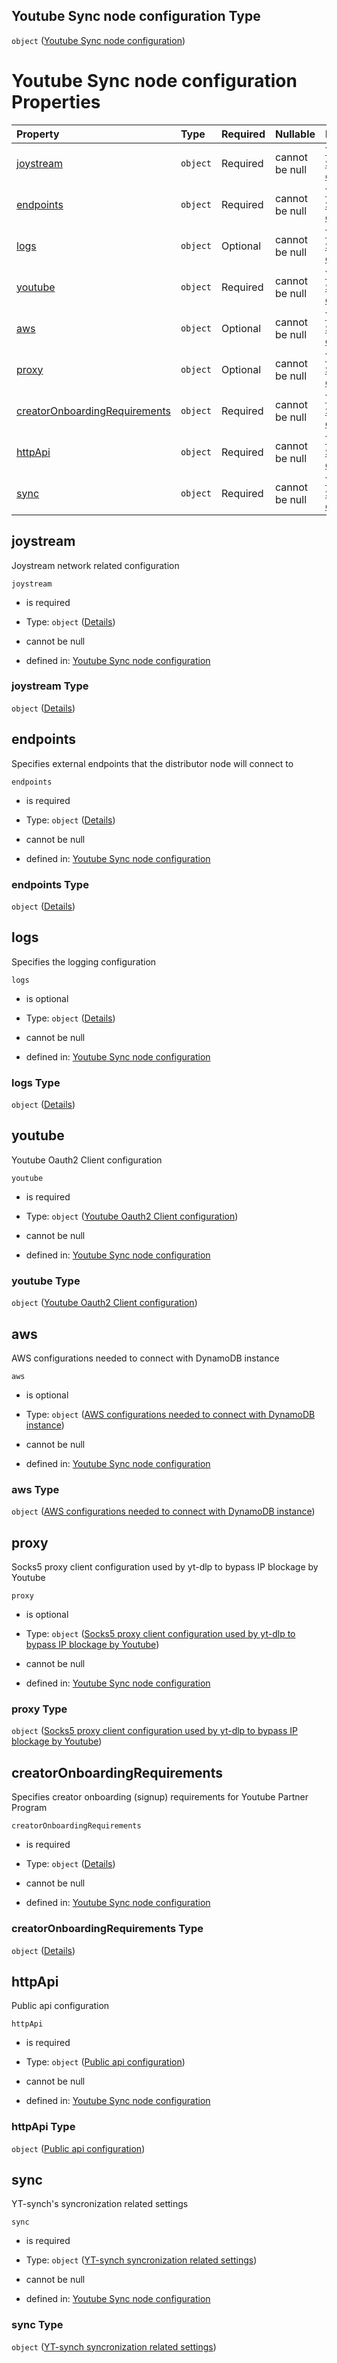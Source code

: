 ## Youtube Sync node configuration Type

`object` ([Youtube Sync node configuration](definition.md))

# Youtube Sync node configuration Properties

| Property                                                        | Type     | Required | Nullable       | Defined by                                                                                                                                                                                                           |
| :-------------------------------------------------------------- | :------- | :------- | :------------- | :------------------------------------------------------------------------------------------------------------------------------------------------------------------------------------------------------------------- |
| [joystream](#joystream)                                         | `object` | Required | cannot be null | [Youtube Sync node configuration](definition-properties-joystream.md "https://joystream.org/schemas/youtube-synch/config#/properties/joystream")                                                                     |
| [endpoints](#endpoints)                                         | `object` | Required | cannot be null | [Youtube Sync node configuration](definition-properties-endpoints.md "https://joystream.org/schemas/youtube-synch/config#/properties/endpoints")                                                                     |
| [logs](#logs)                                                   | `object` | Optional | cannot be null | [Youtube Sync node configuration](definition-properties-logs.md "https://joystream.org/schemas/youtube-synch/config#/properties/logs")                                                                               |
| [youtube](#youtube)                                             | `object` | Required | cannot be null | [Youtube Sync node configuration](definition-properties-youtube-oauth2-client-configuration.md "https://joystream.org/schemas/youtube-synch/config#/properties/youtube")                                             |
| [aws](#aws)                                                     | `object` | Optional | cannot be null | [Youtube Sync node configuration](definition-properties-aws-configurations-needed-to-connect-with-dynamodb-instance.md "https://joystream.org/schemas/youtube-synch/config#/properties/aws")                         |
| [proxy](#proxy)                                                 | `object` | Optional | cannot be null | [Youtube Sync node configuration](definition-properties-socks5-proxy-client-configuration-used-by-yt-dlp-to-bypass-ip-blockage-by-youtube.md "https://joystream.org/schemas/youtube-synch/config#/properties/proxy") |
| [creatorOnboardingRequirements](#creatoronboardingrequirements) | `object` | Required | cannot be null | [Youtube Sync node configuration](definition-properties-creatoronboardingrequirements.md "https://joystream.org/schemas/youtube-synch/config#/properties/creatorOnboardingRequirements")                             |
| [httpApi](#httpapi)                                             | `object` | Required | cannot be null | [Youtube Sync node configuration](definition-properties-public-api-configuration.md "https://joystream.org/schemas/youtube-synch/config#/properties/httpApi")                                                        |
| [sync](#sync)                                                   | `object` | Required | cannot be null | [Youtube Sync node configuration](definition-properties-yt-synch-syncronization-related-settings.md "https://joystream.org/schemas/youtube-synch/config#/properties/sync")                                           |

## joystream

Joystream network related configuration

`joystream`

*   is required

*   Type: `object` ([Details](definition-properties-joystream.md))

*   cannot be null

*   defined in: [Youtube Sync node configuration](definition-properties-joystream.md "https://joystream.org/schemas/youtube-synch/config#/properties/joystream")

### joystream Type

`object` ([Details](definition-properties-joystream.md))

## endpoints

Specifies external endpoints that the distributor node will connect to

`endpoints`

*   is required

*   Type: `object` ([Details](definition-properties-endpoints.md))

*   cannot be null

*   defined in: [Youtube Sync node configuration](definition-properties-endpoints.md "https://joystream.org/schemas/youtube-synch/config#/properties/endpoints")

### endpoints Type

`object` ([Details](definition-properties-endpoints.md))

## logs

Specifies the logging configuration

`logs`

*   is optional

*   Type: `object` ([Details](definition-properties-logs.md))

*   cannot be null

*   defined in: [Youtube Sync node configuration](definition-properties-logs.md "https://joystream.org/schemas/youtube-synch/config#/properties/logs")

### logs Type

`object` ([Details](definition-properties-logs.md))

## youtube

Youtube Oauth2 Client configuration

`youtube`

*   is required

*   Type: `object` ([Youtube Oauth2 Client configuration](definition-properties-youtube-oauth2-client-configuration.md))

*   cannot be null

*   defined in: [Youtube Sync node configuration](definition-properties-youtube-oauth2-client-configuration.md "https://joystream.org/schemas/youtube-synch/config#/properties/youtube")

### youtube Type

`object` ([Youtube Oauth2 Client configuration](definition-properties-youtube-oauth2-client-configuration.md))

## aws

AWS configurations needed to connect with DynamoDB instance

`aws`

*   is optional

*   Type: `object` ([AWS configurations needed to connect with DynamoDB instance](definition-properties-aws-configurations-needed-to-connect-with-dynamodb-instance.md))

*   cannot be null

*   defined in: [Youtube Sync node configuration](definition-properties-aws-configurations-needed-to-connect-with-dynamodb-instance.md "https://joystream.org/schemas/youtube-synch/config#/properties/aws")

### aws Type

`object` ([AWS configurations needed to connect with DynamoDB instance](definition-properties-aws-configurations-needed-to-connect-with-dynamodb-instance.md))

## proxy

Socks5 proxy client configuration used by yt-dlp to bypass IP blockage by Youtube

`proxy`

*   is optional

*   Type: `object` ([Socks5 proxy client configuration used by yt-dlp to bypass IP blockage by Youtube](definition-properties-socks5-proxy-client-configuration-used-by-yt-dlp-to-bypass-ip-blockage-by-youtube.md))

*   cannot be null

*   defined in: [Youtube Sync node configuration](definition-properties-socks5-proxy-client-configuration-used-by-yt-dlp-to-bypass-ip-blockage-by-youtube.md "https://joystream.org/schemas/youtube-synch/config#/properties/proxy")

### proxy Type

`object` ([Socks5 proxy client configuration used by yt-dlp to bypass IP blockage by Youtube](definition-properties-socks5-proxy-client-configuration-used-by-yt-dlp-to-bypass-ip-blockage-by-youtube.md))

## creatorOnboardingRequirements

Specifies creator onboarding (signup) requirements for Youtube Partner Program

`creatorOnboardingRequirements`

*   is required

*   Type: `object` ([Details](definition-properties-creatoronboardingrequirements.md))

*   cannot be null

*   defined in: [Youtube Sync node configuration](definition-properties-creatoronboardingrequirements.md "https://joystream.org/schemas/youtube-synch/config#/properties/creatorOnboardingRequirements")

### creatorOnboardingRequirements Type

`object` ([Details](definition-properties-creatoronboardingrequirements.md))

## httpApi

Public api configuration

`httpApi`

*   is required

*   Type: `object` ([Public api configuration](definition-properties-public-api-configuration.md))

*   cannot be null

*   defined in: [Youtube Sync node configuration](definition-properties-public-api-configuration.md "https://joystream.org/schemas/youtube-synch/config#/properties/httpApi")

### httpApi Type

`object` ([Public api configuration](definition-properties-public-api-configuration.md))

## sync

YT-synch's syncronization related settings

`sync`

*   is required

*   Type: `object` ([YT-synch syncronization related settings](definition-properties-yt-synch-syncronization-related-settings.md))

*   cannot be null

*   defined in: [Youtube Sync node configuration](definition-properties-yt-synch-syncronization-related-settings.md "https://joystream.org/schemas/youtube-synch/config#/properties/sync")

### sync Type

`object` ([YT-synch syncronization related settings](definition-properties-yt-synch-syncronization-related-settings.md))
